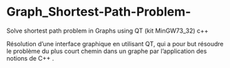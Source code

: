 # Graph_Shortest-Path-Problem-
Solve shortest path problem in Graphs using QT (kit MinGW73_32) c++ 

Résolution d’une interface graphique en utilisant QT, qui a pour but résoudre le problème du plus court chemin dans un graphe par l’application des notions de C++ .
